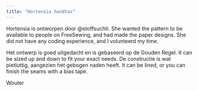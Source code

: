 ```yaml
---
title: "Hortensia handtas"
---
```


Hortensia is ontworpen door @stoffsuchti. She wanted the pattern to be available to people on FreeSewing, and had made the paper designs. She did not have any coding experience, and I volunteerd my time.

Het ontwerp is goed uitgedacht en is gebaseerd op de Gouden Regel. It can be sized up and down to fit your exact needs. De constructie is wat pietluttig, aangezien het gebogen naden heeft. It can be lined, or you can finish the seams with a bias tape.

Wouter

